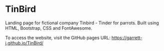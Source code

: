 # TinBird

Landing page for fictional company Tinbird - Tinder for parrots. Built using HTML, Bootstrap, CSS and FontAwesome.

To access the website, visit the GitHub pages URL: https://garrett-j.github.io/TinBird/
